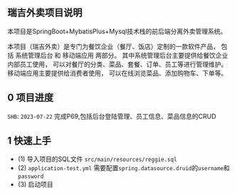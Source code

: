 ## 瑞吉外卖项目说明

本项目是SpringBoot+MybatisPlus+Mysql技术栈的前后端分离外卖管理系统。

本项目（瑞吉外卖）是专门为餐饮企业（餐厅、饭店）定制的一款软件产品，
包括 系统管理后台 和 移动端应用 两部分。 其中系统管理后台主要提供给餐饮企业内部员工使用，
可以对餐厅的分类、菜品、套餐、订单、员工等进行管理维护。 移动端应用主要提供给消费者使用，
可以在线浏览菜品、添加购物车、下单等。
## 0 项目进度
``SHB``: `2023-07-22` 完成P69,包括后台登陆管理、员工信息、菜品信息的CRUD
## 1 快速上手
- (1) 导入项目的SQL文件 `src/main/resources/reggie.sql`
- (2) `application-test.yml` 需要配置`spring.datasource.druid`的`username`和`password`
- (3) 启动项目